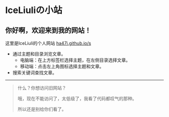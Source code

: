 # IceLiuliの小站

## 你好啊，欢迎来到我的网站！

这里是IceLiuli的个人网站 [ha47i.github.io/s](https://ha47i.github.io/s)

- 通过主题和目录浏览文章。
    - 电脑端：在上方标签栏选择主题，在左侧目录选择文章。
    - 移动端：点击左上角图标选择主题和文章。
- 搜索关键词查找文章。

---

>什么？你想访问旧网站？
>
>哦，现在不能访问了，太低级了，我看了代码都叹气的那种。
>
>所以还是别给你们看了。